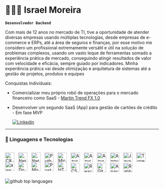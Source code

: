 # 👩🏻‍💻 Israel Moreira

**`Desenvolvedor Backend`**

Com mais de 12 anos no mercado de TI, tive a oportunidade de atender diversas empresas usando múltiplas tecnologias, desde empresas de e-commerce e ERPs, até a área de seguros e finanças, por esse motivo me considero um profissional extremamente versátil e útil na solução de problemas complexos, usando um vasto leque de ferramentas somado a experiência prática de mercado, conseguindo atingir resultados de valor com velocidade e eficácia, sempre guiado por indicadores. Minha experiência prática vai desde otimização e arquitetura de sistemas até a gestão de projetos, produtos e equipes

Conquistas Individuais:

- Comercializar meu próprio robô de operações para o mercado financeiro como SaaS - [Martin Trend FX 1.0](https://www.youtube.com/watch?v=Q0U16jkaULg&list=PLzyJZJjoyWHKI_zAmizs8ddm0IQ6RLaWT&index=4)

- Desenvolver um segundo SaaS (App) para gestão de cartões de crédito - Em fase MVP

    <a href="https://www.linkedin.com/in/raeldev/">
        <img 
            alt="Linkedin" 
            title="Me adicione no LinkedIn" 
            src="https://custom-icon-badges.demolab.com/badge/Linkedin-1155ba?color=236ad3&labelColor=1155ba&style=for-the-badge&logo=linkedin&logoColor=white"
        />
    </a>


---

### 🤖 Linguagens e Tecnologias
<br/>
  <div>
    <img 
        align="left" 
        alt="C# - CSharp" 
        title="C# - CSharp"
        width="30px" 
        style="padding-right: 10px;" 
        src="https://cdn.jsdelivr.net/gh/devicons/devicon@latest/icons/csharp/csharp-original.svg" 
    />
    <img 
        align="left" 
        alt=".Net Core" 
        title=".Net Core"
        width="30px" 
        style="padding-right: 10px;" 
        src="https://cdn.jsdelivr.net/gh/devicons/devicon@latest/icons/dotnetcore/dotnetcore-original.svg" 
    />
    <img 
        align="left" 
        alt=".Net" 
        title=".Net"
        width="30px" 
        style="padding-right: 10px;" 
        src="https://cdn.jsdelivr.net/gh/devicons/devicon@latest/icons/dot-net/dot-net-original.svg" 
    />
    <img 
        align="left" 
        alt="Python" 
        title="Python"
        width="30px" 
        style="padding-right: 10px;" 
        src="https://cdn.jsdelivr.net/gh/devicons/devicon@latest/icons/python/python-original.svg" 
    />
    <img 
        align="left" 
        alt="Microsoft SQL Server" 
        title="Microsoft SQL Server"
        width="30px" 
        style="padding-right: 10px;" 
        src="https://cdn.jsdelivr.net/gh/devicons/devicon@latest/icons/microsoftsqlserver/microsoftsqlserver-original.svg" 
    />
    <img 
        align="left" 
        alt="Azure" 
        title="Azure"
        width="30px" 
        style="padding-right: 10px;" 
        src="https://cdn.jsdelivr.net/gh/devicons/devicon@latest/icons/azure/azure-original.svg" 
    />
    <img 
        align="left" 
        alt="Azure DevOps" 
        title="Azure DevOps"
        width="30px" 
        style="padding-right: 10px;" 
        src="https://cdn.jsdelivr.net/gh/devicons/devicon@latest/icons/azuredevops/azuredevops-original.svg" 
    />
    <img 
        align="left" 
        alt="Azure Database" 
        title="Azure Database"
        width="30px" 
        style="padding-right: 10px;" 
        src="https://cdn.jsdelivr.net/gh/devicons/devicon@latest/icons/azuresqldatabase/azuresqldatabase-original.svg" 
    />
    <img 
        align="left" 
        alt="Angular" 
        title="Angular"
        width="30px" 
        style="padding-right: 10px;" 
        src="https://cdn.jsdelivr.net/gh/devicons/devicon@latest/icons/angular/angular-original.svg" 
    />
    <img 
        align="left" 
        alt="JavaScript" 
        title="JavaScript"
        width="30px" 
        style="padding-right: 10px;" 
        src="https://cdn.jsdelivr.net/gh/devicons/devicon@latest/icons/javascript/javascript-original.svg" 
    />
    <img 
        align="left" 
        alt="TypeScript"
        title="TypeScript" 
        width="30px" 
        style="padding-right: 10px;" 
        src="https://cdn.jsdelivr.net/gh/devicons/devicon@latest/icons/typescript/typescript-original.svg" 
    />
    <img 
        align="left" 
        alt="aws"
        title="aws" 
        width="30px" 
        style="padding-right: 10px;" 
        src="https://cdn.jsdelivr.net/gh/devicons/devicon@latest/icons/amazonwebservices/amazonwebservices-plain-wordmark.svg"
    />
    <img 
        align="left" 
        alt="Docker" 
        title="Docker"
        width="30px" 
        style="padding-right: 10px;" 
        src="https://cdn.jsdelivr.net/gh/devicons/devicon@latest/icons/docker/docker-plain-wordmark.svg"
    />
    <img 
        align="left" 
        alt="Mongo" 
        title="Mongo"
        width="30px" 
        style="padding-right: 10px;" 
        src="https://cdn.jsdelivr.net/gh/devicons/devicon@latest/icons/mongodb/mongodb-plain-wordmark.svg"
    />
    <img 
        align="left" 
        alt="Postgres SQL" 
        title="Postgres SQL"
        width="30px" 
        style="padding-right: 10px;" 
        src="https://cdn.jsdelivr.net/gh/devicons/devicon@latest/icons/postgresql/postgresql-original.svg"
    />
    <img 
        align="left" 
        alt="HTML"
        title="HTML" 
        width="30px" 
        style="padding-right: 10px;" 
        src="https://cdn.jsdelivr.net/gh/devicons/devicon@latest/icons/html5/html5-original.svg" 
    />
  </div>
  <br/>
  <br/>
  <div>
    <img 
        align="left" 
        alt="CSS" 
        title="CSS"
        width="30px" 
        style="padding-right: 10px;" 
        src="https://cdn.jsdelivr.net/gh/devicons/devicon@latest/icons/css3/css3-original.svg" 
    />
    <img 
        align="left" 
        alt="React"
        title="React" 
        width="30px" 
        style="padding-right: 10px;" 
        src="https://cdn.jsdelivr.net/gh/devicons/devicon@latest/icons/react/react-original.svg" 
    />
    <img 
        align="left" 
        alt="Git" 
        title="Git"
        width="30px" 
        style="padding-right: 10px;" 
        src="https://cdn.jsdelivr.net/gh/devicons/devicon@latest/icons/git/git-original.svg" 
    />
    <img 
        align="left" 
        alt="Apache Kafka" 
        title="Apache Kafka"
        width="30px" 
        style="padding-right: 10px;" 
        src="https://cdn.jsdelivr.net/gh/devicons/devicon@latest/icons/apachekafka/apachekafka-original.svg" 
    />
    <img 
        align="left" 
        alt="Rabbit MQ" 
        title="Rabbit MQ"
        width="30px" 
        style="padding-right: 10px;" 
        src="https://cdn.jsdelivr.net/gh/devicons/devicon@latest/icons/rabbitmq/rabbitmq-original.svg" 
    />
  </div>
<br/>
<br/>
<br/>
</div>
<img  src="https://github-readme-stats.vercel.app/api/top-langs/?username=raeldev&amp;theme=vue-dark&amp;show_icons=true&amp;hide_border=true&amp;layout=compact" alt="github top languages">
